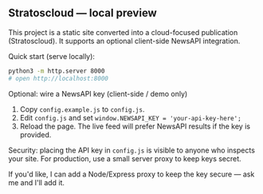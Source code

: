 ## Stratoscloud — local preview

This project is a static site converted into a cloud-focused publication (Stratoscloud). It supports an optional client-side NewsAPI integration.

Quick start (serve locally):

```bash
python3 -m http.server 8000
# open http://localhost:8000
```

Optional: wire a NewsAPI key (client-side / demo only)

1. Copy `config.example.js` to `config.js`.
2. Edit `config.js` and set `window.NEWSAPI_KEY = 'your-api-key-here';`
3. Reload the page. The live feed will prefer NewsAPI results if the key is provided.

Security: placing the API key in `config.js` is visible to anyone who inspects your site. For production, use a small server proxy to keep keys secret.

If you'd like, I can add a Node/Express proxy to keep the key secure — ask me and I'll add it.
